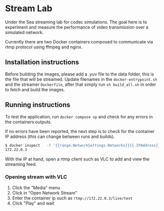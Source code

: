 # Stream Lab

Under the Sea streaming lab for codec simulations. The goal here is to experiment and measure the performance of video transmission over a simulated network.

Currently there are two Docker containers composed to communicate via rtmp protocol using ffmpeg and nginx.

## Installation instructions

Before building the images, please add a .yuv file to the data folder, this is the file that will be streamed. Update filenames in the `docker-entrypoint.sh` and the streamer `Dockerfile`, after that simply run `sh build_all.sh` in order to fetch and build the images.

## Running instructions

To test the application, run `docker compose up` and check for any errors in the containers outputs.

If no errors have been reported, the next step is to check for the container IP address (this can change between runs and builds).

```bash
$ docker inspect   -f '{{range.NetworkSettings.Networks}}{{.IPAddress}}{{end}}' stream-lab-rtmp-server-1
172.22.0.3
```

With the IP at hand, open a rtmp client such as VLC to add and view the streaming feed.

### Opening stream with VLC

1. Click the "Media" menu
2. Click in "Open Network Stream"
3. Enter the container ip such as `rtmp://172.22.0.3/live/test`
4. Click "Play" and wait
